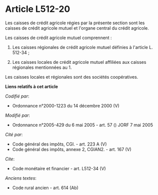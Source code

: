 # Article L512-20

Les caisses de crédit agricole régies par la présente section sont les caisses de crédit agricole mutuel et l'organe central
du crédit agricole. 

Les caisses de crédit agricole mutuel comprennent : 

1. Les caisses régionales de crédit agricole mutuel définies à l'article L. 512-34 ; 

2. Les caisses locales de crédit agricole mutuel affiliées aux caisses régionales mentionnées au 1. 

Les caisses locales et régionales sont des sociétés coopératives.

**Liens relatifs à cet article**

_Codifié par_:

  - Ordonnance n°2000-1223 du 14 décembre 2000 (V)

_Modifié par_:

  - Ordonnance n°2005-429 du 6 mai 2005 - art. 57 () JORF 7 mai 2005

_Cité par_:

  - Code général des impôts, CGI. - art. 223 A (V)
  - Code général des impôts, annexe 2, CGIAN2. - art. 167 (V)

_Cite_:

  - Code monétaire et financier - art. L512-34 (V)

_Anciens textes_:

  - Code rural ancien - art. 614 (Ab)
